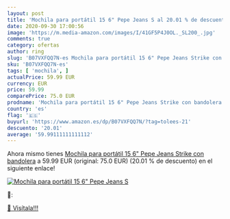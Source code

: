 ```yaml
---
layout: post
title: 'Mochila para portátil 15 6" Pepe Jeans S al 20.01 % de descuento'
date: 2020-09-30 17:00:56
image: 'https://m.media-amazon.com/images/I/41GF5P4J0OL._SL200_.jpg'
comments: true
category: ofertas
author: ring
slug: 'B07VXFQQ7N-es Mochila para portátil 15 6" Pepe Jeans Strike con bandolera'
sku: 'B07VXFQQ7N-es'
tags: [ 'mochila', ]
actualPrice: 59.99 EUR
currency: EUR
price: 59.99
comparePrice: 75.0 EUR
prodname: 'Mochila para portátil 15 6" Pepe Jeans Strike con bandolera'
country: 'es'
flag: '🇪🇸'
buyurl: 'https://www.amazon.es/dp/B07VXFQQ7N/?tag=tolees-21'
descuento: '20.01'
average: '59.99111111111112'
---
```


Ahora mismo tienes [Mochila para portátil 15 6" Pepe Jeans Strike con bandolera](https://www.amazon.es/dp/B07VXFQQ7N/?tag=tolees-21) a 59.99 EUR (original: 75.0 EUR) (20.01 %  de descuento) en el siguiente enlace!

[![Mochila para portátil 15 6" Pepe Jeans S](https://m.media-amazon.com/images/I/41GF5P4J0OL._SL200_.jpg)](https://www.amazon.es/dp/B07VXFQQ7N/?tag=tolees-21)

🔎:


[🛒 Visítala!!!](https://www.amazon.es/dp/B07VXFQQ7N/?tag=tolees-21)
